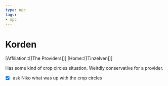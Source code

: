 ```yaml
---
type: npc
tags:
- npc
---
```


# Korden
[Affiliation::[[The Providers]]]
[Home::[[Tinzelven]]]

Has some kind of crop circles situation. Weirdly conservative for a provider.

- [x] ask Niko what was up with the crop circles

